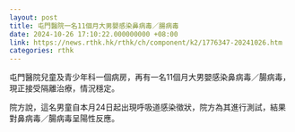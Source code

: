 ```yaml
---
layout: post
title: 屯門醫院一名11個月大男嬰感染鼻病毒／腸病毒
date: 2024-10-26 17:10:22.000000000 +08:00
link: https://news.rthk.hk/rthk/ch/component/k2/1776347-20241026.htm
categories: rthk
---
```


屯門醫院兒童及青少年科一個病房，再有一名11個月大男嬰感染鼻病毒／腸病毒，現正接受隔離治療，情況穩定。

院方說，這名男童自本月24日起出現呼吸道感染徵狀，院方為其進行測試，結果對鼻病毒／腸病毒呈陽性反應。
